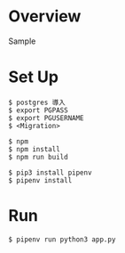 # Overview
Sample


# Set Up
```
$ postgres 導入
$ export PGPASS
$ export PGUSERNAME
$ <Migration>

$ npm 
$ npm install
$ npm run build

$ pip3 install pipenv
$ pipenv install
```


# Run
```
$ pipenv run python3 app.py
```